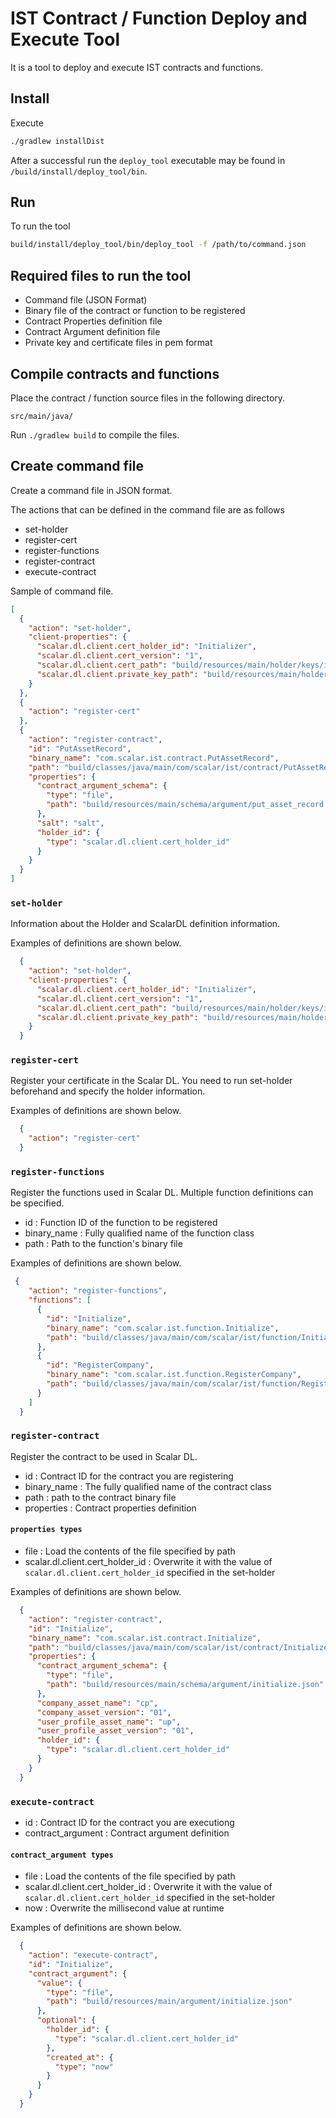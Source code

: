 # IST Contract / Function Deploy and Execute Tool

It is a tool to deploy and execute IST contracts and functions.

## Install

Execute

```bash
./gradlew installDist
```

After a successful run the `deploy_tool` executable may be found in `/build/install/deploy_tool/bin`.

## Run

To run the tool

```bash
build/install/deploy_tool/bin/deploy_tool -f /path/to/command.json
```

## Required files to run the tool

- Command file (JSON Format)
- Binary file of the contract or function to be registered
- Contract Properties definition file
- Contract Argument definition file
- Private key and certificate files in pem format


## Compile contracts and functions

Place the contract / function source files in the following directory.

 ```
 src/main/java/
 ```

Run `./gradlew build` to compile the files.

## Create command file

Create a command file in JSON format.

The actions that can be defined in the command file are as follows

- set-holder
- register-cert
- register-functions
- register-contract
- execute-contract

Sample of command file.
```json
[
  {
    "action": "set-holder",
    "client-properties": {
      "scalar.dl.client.cert_holder_id": "Initializer",
      "scalar.dl.client.cert_version": "1",
      "scalar.dl.client.cert_path": "build/resources/main/holder/keys/initializer.pem",
      "scalar.dl.client.private_key_path": "build/resources/main/holder/keys/initializer-key.pem"
    }
  },
  {
    "action": "register-cert"
  },
  {
    "action": "register-contract",
    "id": "PutAssetRecord",
    "binary_name": "com.scalar.ist.contract.PutAssetRecord",
    "path": "build/classes/java/main/com/scalar/ist/contract/PutAssetRecord.class",
    "properties": {
      "contract_argument_schema": {
        "type": "file",
        "path": "build/resources/main/schema/argument/put_asset_record.json"
      },
      "salt": "salt",
      "holder_id": {
        "type": "scalar.dl.client.cert_holder_id"
      }
    }
  }
]
```

### `set-holder`

Information about the Holder and ScalarDL definition information.

Examples of definitions are shown below.

```json
  {
    "action": "set-holder",
    "client-properties": {
      "scalar.dl.client.cert_holder_id": "Initializer",
      "scalar.dl.client.cert_version": "1",
      "scalar.dl.client.cert_path": "build/resources/main/holder/keys/initializer.pem",
      "scalar.dl.client.private_key_path": "build/resources/main/holder/keys/initializer-key.pem"
    }
  }
```

### `register-cert`

Register your certificate in the Scalar DL.
You need to run set-holder beforehand and specify the holder information.

Examples of definitions are shown below.

```json
  {
    "action": "register-cert"
  }
```

### `register-functions`
Register the functions used in Scalar DL.
Multiple function definitions can be specified.

- id : Function ID of the function to be registered
- binary_name : Fully qualified name of the function class
- path : Path to the function's binary file

Examples of definitions are shown below.

```json
 {
    "action": "register-functions",
    "functions": [
      {
        "id": "Initialize",
        "binary_name": "com.scalar.ist.function.Initialize",
        "path": "build/classes/java/main/com/scalar/ist/function/Initialize.class"
      },
      {
        "id": "RegisterCompany",
        "binary_name": "com.scalar.ist.function.RegisterCompany",
        "path": "build/classes/java/main/com/scalar/ist/function/RegisterCompany.class"
      }
    ]
  }
```

### `register-contract`

Register the contract to be used in Scalar DL.

- id : Contract ID for the contract you are registering
- binary_name : The fully qualified name of the contract class
- path : path to the contract binary file
- properties : Contract properties definition

#### `properties types`

- file : Load the contents of the file specified by path
- scalar.dl.client.cert_holder_id : Overwrite it with the value of `scalar.dl.client.cert_holder_id` specified in the set-holder

Examples of definitions are shown below.

```json
  {
    "action": "register-contract",
    "id": "Initialize",
    "binary_name": "com.scalar.ist.contract.Initialize",
    "path": "build/classes/java/main/com/scalar/ist/contract/Initialize.class",
    "properties": {
      "contract_argument_schema": {
        "type": "file",
        "path": "build/resources/main/schema/argument/initialize.json"
      },
      "company_asset_name": "cp",
      "company_asset_version": "01",
      "user_profile_asset_name": "up",
      "user_profile_asset_version": "01",
      "holder_id": {
        "type": "scalar.dl.client.cert_holder_id"
      }
    }
  }
```


### `execute-contract`

- id : Contract ID for the contract you are executiong
- contract_argument : Contract argument definition

#### `contract_argument types`

- file : Load the contents of the file specified by path
- scalar.dl.client.cert_holder_id : Overwrite it with the value of `scalar.dl.client.cert_holder_id` specified in the set-holder
- now : Overwrite the millisecond value at runtime

Examples of definitions are shown below.

```json
  {
    "action": "execute-contract",
    "id": "Initialize",
    "contract_argument": {
      "value": {
        "type": "file",
        "path": "build/resources/main/argument/initialize.json"
      },
      "optional": {
        "holder_id": {
          "type": "scalar.dl.client.cert_holder_id"
        },
        "created_at": {
          "type": "now"
        }
      }
    }
  }
```

